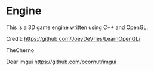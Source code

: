 # Engine

This is a 3D game engine written using C++ and OpenGL.

Credit:
https://github.com/JoeyDeVries/LearnOpenGL/

TheCherno

Dear imgui
https://github.com/ocornut/imgui